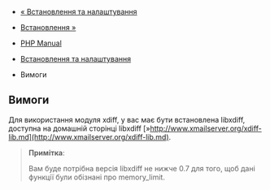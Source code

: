- [« Встановлення та налаштування](xdiff.setup.md)
- [Встановлення »](xdiff.installation.md)

- [PHP Manual](index.md)
- [Встановлення та налаштування](xdiff.setup.md)
- Вимоги

## Вимоги

Для використання модуля xdiff, у вас має бути встановлена libxdiff,
доступна на домашній сторінці libxdiff
[»http://www.xmailserver.org/xdiff-lib.md](http://www.xmailserver.org/xdiff-lib.md).

> **Примітка**:
>
> Вам буде потрібна версія libxdiff не нижче 0.7 для того, щоб
> дані функції були обізнані про memory_limit.

